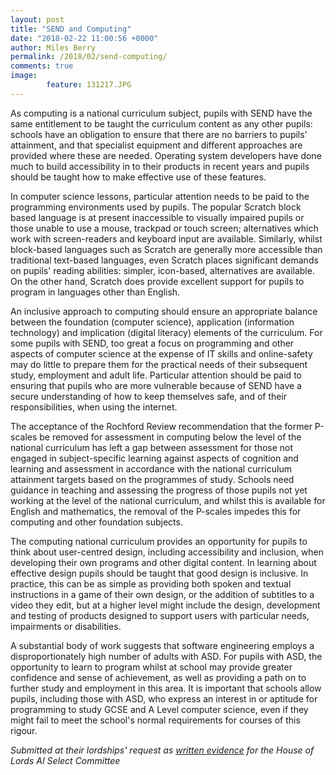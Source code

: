 ```yaml
---
layout: post
title: "SEND and Computing"
date: "2018-02-22 11:00:56 +0000"
author: Miles Berry
permalink: /2018/02/send-computing/
comments: true
image:
        feature: 131217.JPG
---
```


As computing is a national curriculum subject, pupils with SEND have the same entitlement to be taught the curriculum content as any other pupils: schools have an obligation to ensure that there are no barriers to pupils' attainment, and that specialist equipment and different approaches are provided where these are needed. Operating system developers have done much to build accessibility in to their products in recent years and pupils should be taught how to make effective use of these features.

In computer science lessons, particular attention needs to be paid to the programming environments used by pupils. The popular Scratch block based language is at present inaccessible to visually impaired pupils or those unable to use a mouse, trackpad or touch screen; alternatives which work with screen-readers and keyboard input are available. Similarly, whilst block-based languages such as Scratch are generally more accessible than traditional text-based languages, even Scratch places significant demands on pupils' reading abilities: simpler, icon-based, alternatives are available. On the other hand, Scratch does provide excellent support for pupils to program in languages other than English.

An inclusive approach to computing should ensure an appropriate balance between the foundation (computer science), application (information technology) and implication (digital literacy) elements of the curriculum. For some pupils with SEND, too great a focus on programming and other aspects of computer science at the expense of IT skills and online-safety may do little to prepare them for the practical needs of their subsequent study, employment and adult life. Particular attention should be paid to ensuring that pupils who are more vulnerable because of SEND have a secure understanding of how to keep themselves safe, and of their responsibilities, when using the internet.

The acceptance of the Rochford Review recommendation that the former P-scales be removed for assessment in computing below the level of the national curriculum has left a gap between assessment for those not engaged in subject-specific learning against aspects of cognition and learning and assessment in accordance with the national curriculum attainment targets based on the programmes of study. Schools need guidance in teaching and assessing the progress of those pupils not yet working at the level of the national curriculum, and whilst this is available for English and mathematics, the removal of the P-scales impedes this for computing and other foundation subjects.

The computing national curriculum provides an opportunity for pupils to think about user-centred design, including accessibility and inclusion, when developing their own programs and other digital content. In learning about effective design pupils should be taught that good design is inclusive. In practice, this can be as simple as providing both spoken and textual instructions in a game of their own design, or the addition of subtitles to a video they edit, but at a higher level might include the design, development and testing of products designed to support users with particular needs, impairments or disabilities.

A substantial body of work suggests that software engineering employs a disproportionately high number of adults with ASD. For pupils with ASD, the opportunity to learn to program whilst at school may provide greater confidence and sense of achievement, as well as providing a path on to further study and employment in this area. It is important that schools allow pupils, including those with ASD, who express an interest in or aptitude for programming to study GCSE and A Level computer science, even if they might fail to meet the school's normal requirements for courses of this rigour.


*Submitted at their lordships' request as [written evidence](http://data.parliament.uk/writtenevidence/committeeevidence.svc/evidencedocument/artificial-intelligence-committee/artificial-intelligence/written/77001.pdf) for the House of Lords AI Select Committee*
